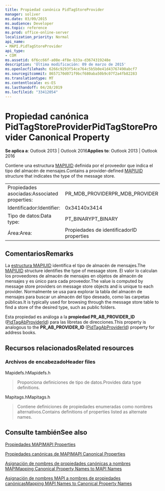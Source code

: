 ```yaml
---
title: Propiedad canónica PidTagStoreProvider
manager: soliver
ms.date: 03/09/2015
ms.audience: Developer
ms.topic: reference
ms.prod: office-online-server
localization_priority: Normal
api_name:
- MAPI.PidTagStoreProvider
api_type:
- COM
ms.assetid: 6f6cc66f-a08e-4f8e-b33a-d3674319248e
description: 'Última modificación: 09 de marzo de 2015'
ms.openlocfilehash: 6266c9293f54ce764c5b5b0e41d43767490abcf7
ms.sourcegitcommit: 8657170d071f9bcf680aba50b9c07f2a4fb82283
ms.translationtype: MT
ms.contentlocale: es-ES
ms.lasthandoff: 04/28/2019
ms.locfileid: "33412054"
---
```

# <a name="pidtagstoreprovider-canonical-property"></a><span data-ttu-id="87ea4-103">Propiedad canónica PidTagStoreProvider</span><span class="sxs-lookup"><span data-stu-id="87ea4-103">PidTagStoreProvider Canonical Property</span></span>

  
  
<span data-ttu-id="87ea4-104">**Se aplica a**: Outlook 2013 | Outlook 2016</span><span class="sxs-lookup"><span data-stu-id="87ea4-104">**Applies to**: Outlook 2013 | Outlook 2016</span></span> 
  
<span data-ttu-id="87ea4-105">Contiene una estructura [MAPIUID](mapiuid.md) definida por el proveedor que indica el tipo del almacén de mensajes.</span><span class="sxs-lookup"><span data-stu-id="87ea4-105">Contains a provider-defined [MAPIUID](mapiuid.md) structure that indicates the type of the message store.</span></span> 
  
|||
|:-----|:-----|
|<span data-ttu-id="87ea4-106">Propiedades asociadas:</span><span class="sxs-lookup"><span data-stu-id="87ea4-106">Associated properties:</span></span>  <br/> |<span data-ttu-id="87ea4-107">PR_MDB_PROVIDER</span><span class="sxs-lookup"><span data-stu-id="87ea4-107">PR_MDB_PROVIDER</span></span>  <br/> |
|<span data-ttu-id="87ea4-108">Identificador:</span><span class="sxs-lookup"><span data-stu-id="87ea4-108">Identifier:</span></span>  <br/> |<span data-ttu-id="87ea4-109">0x3414</span><span class="sxs-lookup"><span data-stu-id="87ea4-109">0x3414</span></span>  <br/> |
|<span data-ttu-id="87ea4-110">Tipo de datos:</span><span class="sxs-lookup"><span data-stu-id="87ea4-110">Data type:</span></span>  <br/> |<span data-ttu-id="87ea4-111">PT_BINARY</span><span class="sxs-lookup"><span data-stu-id="87ea4-111">PT_BINARY</span></span>  <br/> |
|<span data-ttu-id="87ea4-112">Área:</span><span class="sxs-lookup"><span data-stu-id="87ea4-112">Area:</span></span>  <br/> |<span data-ttu-id="87ea4-113">Propiedades de identificador</span><span class="sxs-lookup"><span data-stu-id="87ea4-113">ID properties</span></span>  <br/> |
   
## <a name="remarks"></a><span data-ttu-id="87ea4-114">Comentarios</span><span class="sxs-lookup"><span data-stu-id="87ea4-114">Remarks</span></span>

<span data-ttu-id="87ea4-115">La [estructura MAPIUID](mapiuid.md) identifica el tipo de almacén de mensajes.</span><span class="sxs-lookup"><span data-stu-id="87ea4-115">The [MAPIUID](mapiuid.md) structure identifies the type of message store.</span></span> <span data-ttu-id="87ea4-116">El valor lo calculan los proveedores de almacén de mensajes en objetos de almacén de mensajes y es único para cada proveedor.</span><span class="sxs-lookup"><span data-stu-id="87ea4-116">The value is computed by message store providers on message store objects and is unique to each provider.</span></span> <span data-ttu-id="87ea4-117">Normalmente se usa para explorar la tabla del almacén de mensajes para buscar un almacén del tipo deseado, como las carpetas públicas.</span><span class="sxs-lookup"><span data-stu-id="87ea4-117">It is typically used for browsing through the message store table to find a store of the desired type, such as public folders.</span></span> 
  
<span data-ttu-id="87ea4-118">Esta propiedad es análoga a la **propiedad PR_AB_PROVIDER_ID** ([PidTagAbProviderId](pidtagabproviderid-canonical-property.md)) para las libretas de direcciones.</span><span class="sxs-lookup"><span data-stu-id="87ea4-118">This property is analogous to the **PR_AB_PROVIDER_ID** ([PidTagAbProviderId](pidtagabproviderid-canonical-property.md)) property for address books.</span></span> 
  
## <a name="related-resources"></a><span data-ttu-id="87ea4-119">Recursos relacionados</span><span class="sxs-lookup"><span data-stu-id="87ea4-119">Related resources</span></span>

### <a name="header-files"></a><span data-ttu-id="87ea4-120">Archivos de encabezado</span><span class="sxs-lookup"><span data-stu-id="87ea4-120">Header files</span></span>

<span data-ttu-id="87ea4-121">Mapidefs.h</span><span class="sxs-lookup"><span data-stu-id="87ea4-121">Mapidefs.h</span></span>
  
> <span data-ttu-id="87ea4-122">Proporciona definiciones de tipo de datos.</span><span class="sxs-lookup"><span data-stu-id="87ea4-122">Provides data type definitions.</span></span>
    
<span data-ttu-id="87ea4-123">Mapitags.h</span><span class="sxs-lookup"><span data-stu-id="87ea4-123">Mapitags.h</span></span>
  
> <span data-ttu-id="87ea4-124">Contiene definiciones de propiedades enumeradas como nombres alternativos.</span><span class="sxs-lookup"><span data-stu-id="87ea4-124">Contains definitions of properties listed as alternate names.</span></span>
    
## <a name="see-also"></a><span data-ttu-id="87ea4-125">Consulte también</span><span class="sxs-lookup"><span data-stu-id="87ea4-125">See also</span></span>



[<span data-ttu-id="87ea4-126">Propiedades MAPI</span><span class="sxs-lookup"><span data-stu-id="87ea4-126">MAPI Properties</span></span>](mapi-properties.md)
  
[<span data-ttu-id="87ea4-127">Propiedades canónicas de MAPI</span><span class="sxs-lookup"><span data-stu-id="87ea4-127">MAPI Canonical Properties</span></span>](mapi-canonical-properties.md)
  
[<span data-ttu-id="87ea4-128">Asignación de nombres de propiedades canónicas a nombres MAPI</span><span class="sxs-lookup"><span data-stu-id="87ea4-128">Mapping Canonical Property Names to MAPI Names</span></span>](mapping-canonical-property-names-to-mapi-names.md)
  
[<span data-ttu-id="87ea4-129">Asignación de nombres MAPI a nombres de propiedades canónicas</span><span class="sxs-lookup"><span data-stu-id="87ea4-129">Mapping MAPI Names to Canonical Property Names</span></span>](mapping-mapi-names-to-canonical-property-names.md)

